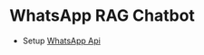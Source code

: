 # WhatsApp RAG Chatbot

- Setup [WhatsApp Api](https://developers.facebook.com/docs/whatsapp/cloud-api/get-started)
